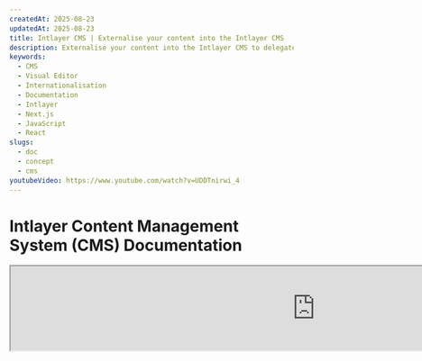 ```yaml
---
createdAt: 2025-08-23
updatedAt: 2025-08-23
title: Intlayer CMS | Externalise your content into the Intlayer CMS
description: Externalise your content into the Intlayer CMS to delegate the management of your content to your team.
keywords:
  - CMS
  - Visual Editor
  - Internationalisation
  - Documentation
  - Intlayer
  - Next.js
  - JavaScript
  - React
slugs:
  - doc
  - concept
  - cms
youtubeVideo: https://www.youtube.com/watch?v=UDDTnirwi_4
---
```


# Intlayer Content Management System (CMS) Documentation

<iframe title="Visual Editor + CMS for Your Web App: Intlayer Explained" class="m-auto aspect-[16/9] w-full overflow-hidden rounded-lg border-0" allow="autoplay; gyroscope;" loading="lazy" width="1080" height="auto" src="https://www.youtube.com/embed/UDDTnirwi_4?autoplay=0&amp;origin=http://intlayer.org&amp;controls=0&amp;rel=1"/>

The Intlayer CMS is an application that allows you to externalise the content of an Intlayer project.

For this, Intlayer introduces the concept of 'distant dictionaries'.

![Intlayer CMS Interface](https://github.com/aymericzip/intlayer/blob/main/docs/assets/CMS.png)

## Understanding distant dictionaries

Intlayer distinguishes between 'local' and 'distant' dictionaries.

- A 'local' dictionary is a dictionary that is declared in your Intlayer project. Such as the declaration file of a button, or your navigation bar. Externalising your content does not make sense in this case because this content is not supposed to change often.

- A 'distant' dictionary is a dictionary that is managed through the Intlayer CMS. It could be useful to allow your team to manage your content directly on your website, and also aims to use A/B testing features and SEO automatic optimisation.

## Visual editor vs CMS

The [Intlayer Visual](https://github.com/aymericzip/intlayer/blob/main/docs/docs/en-GB/intlayer_visual_editor.md) editor is a tool that allows you to manage your content in a visual editor for local dictionaries. Once a change is made, the content will be replaced in the code-base. This means that the application will be rebuilt and the page will be reloaded to display the new content.

In contrast, the Intlayer CMS is a tool that allows you to manage your content in a visual editor for distant dictionaries. Once a change is made, the content will **not** impact your code-base. The website will automatically display the updated content.

## Integrating

For more details on how to install the package, see the relevant section below:

### Integrating with Next.js

For integration with Next.js, refer to the [setup guide](https://github.com/aymericzip/intlayer/blob/main/docs/docs/en-GB/intlayer_with_nextjs_15.md).

### Integrating with Create React App

For integration with Create React App, refer to the [setup guide](https://github.com/aymericzip/intlayer/blob/main/docs/docs/en-GB/intlayer_with_create_react_app.md).

### Integrating with Vite + React

For integration with Vite + React, refer to the [setup guide](https://github.com/aymericzip/intlayer/blob/main/docs/docs/en-GB/intlayer_with_vite+react.md).

## Configuration

In your Intlayer configuration file, you can customise the CMS settings:

```typescript fileName="intlayer.config.ts" codeFormat="typescript"
import type { IntlayerConfig } from "intlayer";

const config: IntlayerConfig = {
  // ... other configuration settings
  editor: {
    /**
     * Required
     *
     * The URL of the application.
     * This is the URL targeted by the visual editor.
     */
    applicationURL: process.env.INTLAYER_APPLICATION_URL,

    /**
     * Required
     *
     * Client ID and client secret are required to enable the editor.
     * They allow the identification of the user who is editing the content.
     * They can be obtained by creating a new client in the Intlayer Dashboard - Projects (https://intlayer.org/dashboard/projects).
     * clientId: process.env.INTLAYER_CLIENT_ID,
     * clientSecret: process.env.INTLAYER_CLIENT_SECRET,
     */
    clientId: process.env.INTLAYER_CLIENT_ID,
    clientSecret: process.env.INTLAYER_CLIENT_SECRET,

    /**
     * Optional
     *
     * In the case you are self-hosting the Intlayer CMS, you can set the URL of the CMS.
     *
     * The URL of the Intlayer CMS.
     * By default, it is set to https://intlayer.org
     */
    cmsURL: process.env.INTLAYER_CMS_URL,

    /**
     * Optional
     *
     * In the case you are self-hosting the Intlayer CMS, you can set the URL of the backend.
     *
     * The URL of the Intlayer CMS.
     * By default, it is set to https://back.intlayer.org
     */
    backendURL: process.env.INTLAYER_BACKEND_URL,
  },
};

export default config;
```

```javascript fileName="intlayer.config.mjs" codeFormat="esm"
/** @type {import('intlayer').IntlayerConfig} */
const config = {
  // ... other configuration settings
  editor: {
    /**
     * Required
     *
     * The URL of the application.
     * This is the URL targeted by the visual editor.
     */
    applicationURL: process.env.INTLAYER_APPLICATION_URL,

    /**
     * Required
     *
     * Client ID and client secret are required to enable the editor.
     * They allow the identification of the user who is editing the content.
     * They can be obtained by creating a new client in the Intlayer Dashboard - Projects (https://intlayer.org/dashboard/projects).
     * clientId: process.env.INTLAYER_CLIENT_ID,
     * clientSecret: process.env.INTLAYER_CLIENT_SECRET,
     */
    clientId: process.env.INTLAYER_CLIENT_ID,
    clientSecret: process.env.INTLAYER_CLIENT_SECRET,

    /**
     * Optional
     *
     * In the case you are self-hosting the Intlayer CMS, you can set the URL of the CMS.
     *
     * The URL of the Intlayer CMS.
     * By default, it is set to https://intlayer.org
     */
    cmsURL: process.env.INTLAYER_CMS_URL,

    /**
     * Optional
     *
     * In the case you are self-hosting the Intlayer CMS, you can set the URL of the backend.
     *
     * The URL of the Intlayer backend.
     * By default, it is set to https://back.intlayer.org
     */
    backendURL: process.env.INTLAYER_BACKEND_URL,
  },
};

export default config;
```

```javascript fileName="intlayer.config.cjs" codeFormat="commonjs"
/** @type {import('intlayer').IntlayerConfig} */
const config = {
  // ... other configuration settings
  editor: {
    /**
     * Required
     *
     * The URL of the application.
     * This is the URL targeted by the visual editor.
     */
    applicationURL: process.env.INTLAYER_APPLICATION_URL,

    /**
     * Required
     *
     * Client ID and client secret are required to enable the editor.
     * They allow the identification of the user who is editing the content.
     * They can be obtained by creating a new client in the Intlayer Dashboard - Projects (https://intlayer.org/dashboard/projects).
     * clientId: process.env.INTLAYER_CLIENT_ID,
     * clientSecret: process.env.INTLAYER_CLIENT_SECRET,
     */
    clientId: process.env.INTLAYER_CLIENT_ID,
    clientSecret: process.env.INTLAYER_CLIENT_SECRET,

    /**
     * Optional
     *
     * In the case you are self-hosting the Intlayer CMS, you can set the URL of the CMS.
     *
     * The URL of the Intlayer CMS.
     * By default, it is set to https://intlayer.org
     */
    cmsURL: process.env.INTLAYER_CMS_URL,

    /**
     * Optional
     *
     * If you are self-hosting the Intlayer CMS, you can set the URL of the backend.
     *
     * The URL of the Intlayer CMS backend.
     * By default, it is set to https://back.intlayer.org
     */
    backendURL: process.env.INTLAYER_BACKEND_URL,
  },
};

module.exports = config;
```

> If you do not have a client ID and client secret, you can obtain them by creating a new client in the [Intlayer Dashboard - Projects](https://intlayer.org/dashboard/projects).

> To see all available parameters, refer to the [configuration documentation](https://github.com/aymericzip/intlayer/blob/main/docs/docs/en-GB/configuration.md).

## Using the CMS

### Push your configuration

To configure the Intlayer CMS, you can use the [intlayer CLI](https://github.com/aymericzip/intlayer/tree/main/docs/en-GB/intlayer_cli.md) commands.

```bash
npx intlayer config push
```

> If you use environment variables in your `intlayer.config.ts` configuration file, you can specify the desired environment using the `--env` argument:

```bash
npx intlayer config push --env production
```

This command uploads your configuration to the Intlayer CMS.

### Push a dictionary

To transform your locale dictionaries into a remote dictionary, you can use the [intlayer CLI](https://github.com/aymericzip/intlayer/tree/main/docs/en-GB/intlayer_cli.md) commands.

```bash
npx intlayer dictionary push -d my-first-dictionary-key
```

> If you use environment variables in your `intlayer.config.ts` configuration file, you can specify the desired environment using the `--env` argument:

```bash
npx intlayer dictionary push -d my-first-dictionary-key --env production
```

This command uploads your initial content dictionaries, making them available for asynchronous fetching and editing through the Intlayer platform.

### Edit the dictionary

You will then be able to view and manage your dictionary in the [Intlayer CMS](https://intlayer.org/dashboard/content).

## Live sync

Live Sync allows your app to reflect CMS content changes at runtime. No rebuild or redeploy is required. When enabled, updates are streamed to a Live Sync server that refreshes the dictionaries your application reads.

> Live Sync requires a continuous server connection and is available on the enterprise plan.

Enable Live Sync by updating your Intlayer configuration:

```typescript fileName="intlayer.config.ts" codeFormat="typescript"
import type { IntlayerConfig } from "intlayer";

const config: IntlayerConfig = {
  // ... other configuration settings
  editor: {
    /**
     * Enables hot reloading of locale configurations when changes are detected.
     * For example, when a dictionary is added or updated, the application updates
     * the content displayed on the page.
     *
     * Because hot reloading requires a continuous connection to the server, it is
     * only available for clients of the `enterprise` plan.
     *
     * Default: false
     */
    liveSync: true,
  },
  build: {
    /**
     * Controls how dictionaries are imported:
     *
     * - "live": Dictionaries are fetched dynamically using the Live Sync API.
     *   Replaces useIntlayer with useDictionaryDynamic.
     *
     * Note: Live mode uses the Live Sync API to fetch dictionaries. If the API call
     * fails, dictionaries are imported dynamically.
     * Note: Only dictionaries with remote content and "live" flags use live mode.
     * Others use dynamic mode for performance.
     */
    importMode: "live",
  },
};

export default config;
```

```javascript fileName="intlayer.config.mjs" codeFormat="esm"
/** @type {import('intlayer').IntlayerConfig} */
const config = {
  // ... other configuration settings
  editor: {
    /**
     * Enables hot reloading of locale configurations when changes are detected.
     * For example, when a dictionary is added or updated, the application updates
     * the content displayed on the page.
     *
     * Because hot reloading requires a continuous connection to the server, it is
     * only available for clients of the `enterprise` plan.
     *
     * Default: false
     */
    liveSync: true,
  },
  build: {
    /**
     * Controls how dictionaries are imported:
     *
     * - "live": Dictionaries are fetched dynamically using the Live Sync API.
     *   Replaces useIntlayer with useDictionaryDynamic.
     *
     * Note: Live mode uses the Live Sync API to fetch dictionaries. If the API call
     * fails, dictionaries are imported dynamically.
     * Note: Only dictionaries with remote content and "live" flags use live mode.
     * Others use dynamic mode for performance.
     */
    importMode: "live",
  },
};

export default config;
```

```javascript fileName="intlayer.config.cjs" codeFormat="commonjs"
/** @type {import('intlayer').IntlayerConfig} */
const config = {
  // ... other configuration settings
  editor: {
    /**
     * Enables hot reloading of locale configurations when changes are detected.
     * For example, when a dictionary is added or updated, the application updates
     * the content displayed on the page.
     *
     * Because hot reloading requires a continuous connection to the server, it is
     * only available for clients of the `enterprise` plan.
     *
     * Default: false
     */
    liveSync: true,

    /**
     * The port of the Live Sync server.
     *
     * Default: 4000
     */
    liveSyncPort: 4000,

    /**
     * The URL of the Live Sync server.
     *
     * Default: http://localhost:{liveSyncPort}
     */
    liveSyncURL: "https://live.example.com",
  },
  build: {
    /**
     * Controls how dictionaries are imported:
     *
     * - "live": Dictionaries are fetched dynamically using the Live Sync API.
     *   Replaces useIntlayer with useDictionaryDynamic.
     *
     * Note: Live mode uses the Live Sync API to fetch dictionaries. If the API call
     * fails, dictionaries are imported dynamically.
     * Note: Only dictionaries with remote content and "live" flags use live mode.
     * Others use dynamic mode for performance.
     */
    importMode: "live",
  },
};

module.exports = config;
```

Start the Live Sync server to wrap your application:

Example using Next.js:

```json5 fileName="package.json"
{
  "scripts": {
    // ... other scripts
    "build": "next build",
    "dev": "next dev",
    "start": "npx intlayer live --process 'next start'",
  },
}
```

Example using Vite:

```json5 fileName="package.json"
{
  "scripts": {
    // ... other scripts
    "build": "vite build",
    "dev": "vite dev",
    "start": "npx intlayer live --process 'vite start'",
  },
}
```

The Live Sync server wraps your application and automatically applies updated content as it arrives.

To receive change notifications from the CMS, the Live Sync server maintains an SSE connection to the backend. When content changes in the CMS, the backend forwards the update to the Live Sync server, which writes the new dictionaries. Your application will reflect the update on the next navigation or browser reload—no rebuild required.

Flow chart (CMS/Backend -> Live Sync Server -> Application Server -> Frontend):

![Live Sync Logic Schema](https://github.com/aymericzip/intlayer/blob/main/docs/assets/live_sync_logic_schema.svg)

How it works:

![Live Sync Flow CMS/Backend/Live Sync Server/Application Server/Frontend Schema](https://github.com/aymericzip/intlayer/blob/main/docs/assets/live_sync_flow_scema.svg)

### Development workflow (local)

- In development, all remote dictionaries are fetched when the application starts, so you can test updates quickly.
- To test Live Sync locally with Next.js, wrap your dev server:

```json5 fileName="package.json"
{
  "scripts": {
    // ... other scripts
    "dev": "npx intlayer live --process 'next dev'",
    // "dev": "npx intlayer live --process 'vite dev'", // For Vite
  },
}
```

Enable optimisation so Intlayer applies the Live import transformations during development:

```typescript fileName="intlayer.config.ts" codeFormat="typescript"
import type { IntlayerConfig } from "intlayer";

const config: IntlayerConfig = {
  editor: {
    applicationURL: "http://localhost:5173",
    liveSyncURL: "http://localhost:4000",
    liveSync: true,
  },
  build: {
    optimize: true,
    importMode: "live",
  },
};

export default config;
```

```javascript fileName="intlayer.config.mjs" codeFormat="esm"
/** @type {import('intlayer').IntlayerConfig} */
const config = {
  editor: {
    applicationURL: "http://localhost:5173",
    liveSyncURL: "http://localhost:4000",
    liveSync: true,
  },
  build: {
    optimise: true,
    importMode: "live",
  },
};

export default config;
```

```javascript fileName="intlayer.config.cjs" codeFormat="commonjs"
/** @type {import('intlayer').IntlayerConfig} */
const config = {
  editor: {
    applicationURL: "http://localhost:5173",
    liveSyncURL: "http://localhost:4000",
    liveSync: true,
  },
  build: {
    optimise: true,
    importMode: "live",
  },
};

module.exports = config;
```

This setup wraps your dev server with the Live Sync server, fetches remote dictionaries at startup, and streams updates from the CMS via SSE. Refresh the page to see changes.

Notes and constraints:

- Add the live sync origin to your site security policy (CSP). Ensure the live sync URL is allowed in `connect-src` (and `frame-ancestors` if relevant).
- Live Sync does not work with static output. For Next.js, the page must be dynamic to receive updates at runtime (e.g., use `generateStaticParams`, `generateMetadata`, `getServerSideProps`, or `getStaticProps` appropriately to avoid full static-only constraints).
- In the CMS, each dictionary has a `live` flag. Only dictionaries with `live=true` are fetched via the live sync API; others are imported dynamically and remain unchanged at runtime.
- The `live` flag is evaluated for each dictionary at build time. If remote content was not flagged `live=true` during build, you must rebuild to enable Live Sync for that dictionary.
- The live sync server must be able to write to `.intlayer`. In containers, ensure write access to `/.intlayer`.

## Debug

If you encounter any issues with the CMS, check the following:

- The application is running.

- The [`editor`](https://intlayer.org/doc/concept/configuration#editor-configuration) configuration is correctly set in your Intlayer configuration file.
  - Required fields:
    - The application URL should match the one you set in the editor configuration (`applicationURL`).
    - The CMS URL

- Ensure that the project configuration was pushed to the Intlayer CMS.

- The visual editor uses an iframe to display your website. Ensure that the Content Security Policy (CSP) of your website allows the CMS URL as `frame-ancestors` ('https://intlayer.org' by default). Check the editor console for any errors.

## Doc History

| Version | Date       | Changes                                   |
| ------- | ---------- | ----------------------------------------- |
| 6.0.1   | 2025-09-22 | Add live sync documentation               |
| 6.0.0   | 2025-09-04 | Replace `hotReload` field with `liveSync` |
| 5.5.10  | 2025-06-29 | Initialise history                        |
